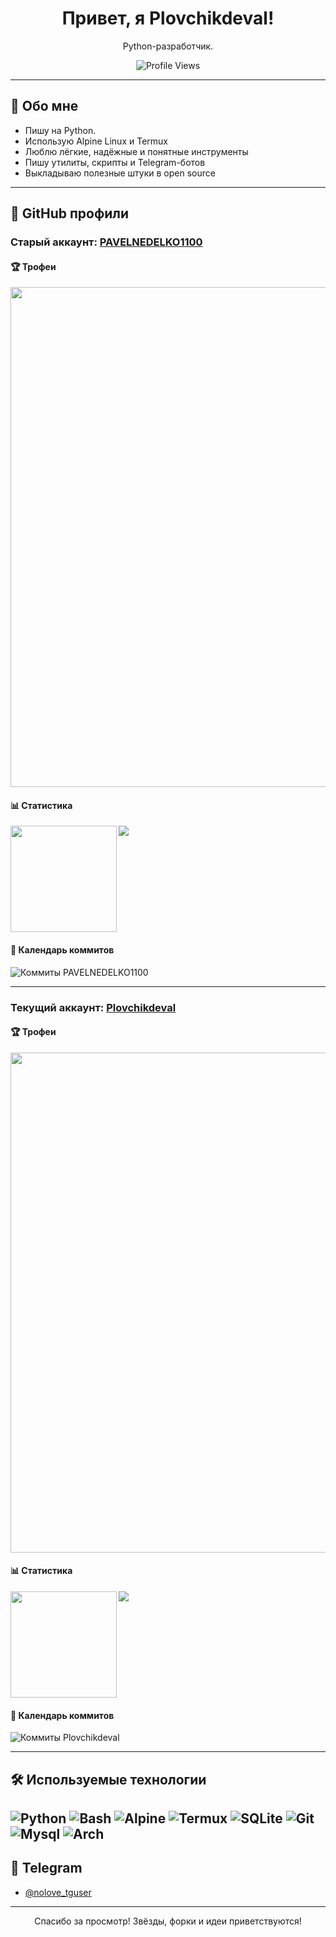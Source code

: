 <h1 align="center">Привет, я Plovchikdeval!</h1>
<p align="center">Python-разработчик.</p>

<p align="center">
  <img src="https://komarev.com/ghpvc/?username=Plovchikdeval&label=Просмотры%20профиля&color=0e75b6&style=flat&width=2900" alt="Profile Views" />
</p>


---

## 🧠 Обо мне

- Пишу на Python.
- Использую Alpine Linux и Termux
- Люблю лёгкие, надёжные и понятные инструменты
- Пишу утилиты, скрипты и Telegram-ботов
- Выкладываю полезные штуки в open source

---

## 🧾 GitHub профили

### **Старый аккаунт: [PAVELNEDELKO1100](https://github.com/PAVELNEDELKO1100)**

#### 🏆 Трофеи
<a href="https://github.com/ryo-ma/github-profile-trophy">
  <img width=800 src="https://github-profile-trophy.vercel.app/?username=PAVELNEDELKO1100&column=10&theme=gruvbox&no-frame=true"/>
</a>

#### 📊 Статистика
<div>
  <img height="170" align="left" src="https://github-readme-stats.vercel.app/api?username=PAVELNEDELKO1100&count_private=true&include_all_commits=true&show_icons=true&theme=tokyonight&hide_border=true" />
  <img src="https://github-readme-stats.vercel.app/api/top-langs/?username=PAVELNEDELKO1100&layout=compact&theme=tokyonight&hide_border=true" />
</div>

<br clear="both" />

#### 📅 Календарь коммитов

![Коммиты PAVELNEDELKO1100](https://github-readme-activity-graph.vercel.app/graph?username=PAVELNEDELKO1100&theme=tokyo-night&hide_border=true)


---

### **Текущий аккаунт: [Plovchikdeval](https://github.com/Plovchikdeval)**

#### 🏆 Трофеи
<a href="https://github.com/ryo-ma/github-profile-trophy">
  <img width=800 src="https://github-profile-trophy.vercel.app/?username=Plovchikdeval&column=10&theme=gruvbox&no-frame=true"/>
</a>

#### 📊 Статистика
<div>
  <img height="170" align="left" src="https://github-readme-stats.vercel.app/api?username=Plovchikdeval&count_private=true&include_all_commits=true&show_icons=true&theme=tokyonight&hide_border=true" />
  <img src="https://github-readme-stats.vercel.app/api/top-langs/?username=Plovchikdeval&layout=compact&theme=tokyonight&hide_border=true" />
</div>

<br clear="both" />

#### 📅 Календарь коммитов

![Коммиты Plovchikdeval](https://github-readme-activity-graph.vercel.app/graph?username=Plovchikdeval&theme=tokyo-night&hide_border=true)

---

## 🛠️ Используемые технологии

![Python](https://img.shields.io/badge/-Python-333?style=for-the-badge&logo=python)
![Bash](https://img.shields.io/badge/-Bash-333?style=for-the-badge&logo=gnu-bash)
![Alpine](https://img.shields.io/badge/-Alpine_Linux-333?style=for-the-badge&logo=alpinelinux)
![Termux](https://img.shields.io/badge/-Termux-333?style=for-the-badge&logo=android)
![SQLite](https://img.shields.io/badge/-SQLite-333?style=for-the-badge&logo=sqlite)
![Git](https://img.shields.io/badge/-Git-333?style=for-the-badge&logo=git)
![Mysql](https://img.shields.io/badge/-mysql-333?style=for-the-badge&logo=mysql)
![Arch](https://img.shields.io/badge/-ArchLinux-333?style=for-the-badge&logo=archlinux)
---

## 📌 Telegram

- [@nolove_tguser](https://t.me/nolove_tguser)

---

<p align="center">Спасибо за просмотр! Звёзды, форки и идеи приветствуются!</p>
